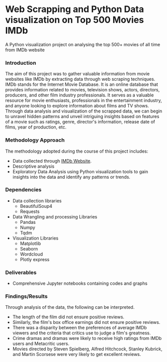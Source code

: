 # Web Scrapping and Python Data visualization on Top 500 Movies IMDb
A Python visualization project on analysing the top 500+ movies of all time from IMDb website

### Introduction ###
The aim of this project was to gather valuable information from movie websites like IMDb by extracting data through web scraping techniques. IMDb stands for the Internet Movie Database. It is an online database that provides information related to movies, television shows, actors, directors, producers, and other film industry professionals. It serves as a valuable resource for movie enthusiasts, professionals in the entertainment industry, and anyone looking to explore information about films and TV shows. Through data analysis and visualization of the scrapped data, we can begin to unravel hidden patterns and unveil intriguing insights based on features of a movie such as ratings, genre, director's information, release date of films, year of production, etc.


### Methodology Approach ### 
The methodology adopted during the course of this project includes:
* Data collected through [IMDb Website](https://www.imdb.com/list/ls062911411/?st_dt=&mode=detail&). 
* Descriptive analysis
* Exploratory Data Analysis using Python visualization tools to gain insights into the data and identify any patterns or trends.
  

### Dependencies ###
* Data collection libraries 
    * BeautifulSoup4
    * Requests
* Data Wrangling and processing Libraries
    * Pandas
    * Numpy
    * Tqdm
* Visualization Libraries
    * Matplotlib
    * Seaborn
    * Wordcloud
    * Plotly express



### Deliverables ###
* Comprehensive Jupyter notebooks containing codes and graphs

### Findings/Results ###
Through analysis of the data, the following can be interpreted.
* The length of the film did not ensure positive reviews.
* Similarly, the film's box office earnings did not ensure positive reviews.
* There was a disparity between the preferences of average IMDb viewers and the criteria that critics use to judge a film's greatness.
* Crime dramas and dramas were likely to receive high ratings from IMDb users and Metacritic users.
* Movies directed by Steven Spielberg, Alfred Hitchcock, Stanley Kubrick, and Martin Scorsese were very likely to get excellent reviews.

